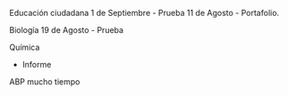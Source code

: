 Educación ciudadana 
1 de Septiembre - Prueba
11 de Agosto - Portafolio.

Biología
19 de Agosto - Prueba

Química 
 - Informe

ABP
mucho tiempo



